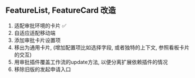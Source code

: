 ## FeatureList, FeatureCard 改造
1. 适配审批环境的卡片 ✅
2. 自适应适配移动端
3. 添加审批卡片设置项
4. 移出为通用卡片, (增加配置项比如选择字段, 或者独特的上下文, 参照看板卡片的交互)
5. 用审批插件覆盖工作流的update方法, 以便分离扩展依赖插件的情况
6. 移除旧版的发起申请入口
